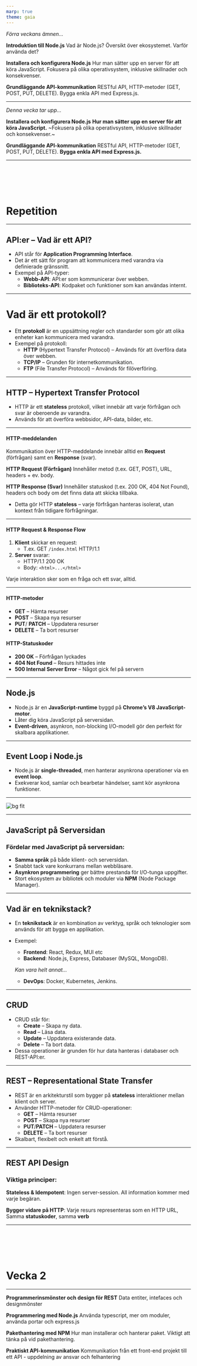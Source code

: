 ```yaml
---
marp: true
theme: gaia
---
```


_Förra veckans ämnen..._

**Introduktion till Node.js**
Vad är Node.js? Översikt över ekosystemet. Varför använda det?

**Installera och konfigurera Node.js**
Hur man sätter upp en server för att köra JavaScript. Fokusera på olika operativsystem, inklusive skillnader och konsekvenser.

**Grundläggande API-kommunikation**
RESTful API, HTTP-metoder (GET, POST, PUT, DELETE). Bygga enkla API med Express.js.

---

_Denna vecka tar upp..._

**Installera och konfigurera Node.js**
**Hur man sätter upp en server för att köra JavaScript.** ~Fokusera på olika operativsystem, inklusive skillnader och konsekvenser.~

**Grundläggande API-kommunikation**
RESTful API, HTTP-metoder (GET, POST, PUT, DELETE). **Bygga enkla API med Express.js.**

---

<br/>
<br/>
<br/>
<br/>

# Repetition

---

## API:er – Vad är ett API?

- API står för **Application Programming Interface**.
- Det är ett sätt för program att kommunicera med varandra via definierade gränssnitt.
- Exempel på API-typer:
  - **Webb-API**: API:er som kommunicerar över webben.
  - **Biblioteks-API**: Kodpaket och funktioner som kan användas internt.

---

# Vad är ett protokoll?

- Ett **protokoll** är en uppsättning regler och standarder som gör att olika enheter kan kommunicera med varandra.
- Exempel på protokoll:
  - **HTTP** (Hypertext Transfer Protocol) – Används för att överföra data över webben.
  - **TCP/IP** – Grunden för internetkommunikation.
  - **FTP** (File Transfer Protocol) – Används för filöverföring.

---

## HTTP – Hypertext Transfer Protocol

- HTTP är ett **stateless** protokoll, vilket innebär att varje förfrågan och svar är oberoende av varandra.
- Används för att överföra webbsidor, API-data, bilder, etc.

---

#### HTTP-meddelanden

Kommunikation över HTTP-meddelande innebär alltid en **Request** (förfrågan) samt en **Response** (svar).

**HTTP Request (Förfrågan)**
Innehåller metod (t.ex. GET, POST), URL, headers + ev. body.

**HTTP Response (Svar)**
Innehåller statuskod (t.ex. 200 OK, 404 Not Found), headers och body om det finns data att skicka tillbaka.

- Detta gör HTTP **stateless** – varje förfrågan hanteras isolerat, utan kontext från tidigare förfrågningar.

---

#### HTTP Request & Response Flow

1. **Klient** skickar en request:
   - T.ex. GET `/index.html` HTTP/1.1
2. **Server** svarar:
   - HTTP/1.1 200 OK
   - Body: `<html>...</html>`

Varje interaktion sker som en fråga och ett svar, alltid.

---

#### HTTP-metoder

- **GET** – Hämta resurser
- **POST** – Skapa nya resurser
- **PUT**/ **PATCH** – Uppdatera resurser
- **DELETE** – Ta bort resurser

#### HTTP-Statuskoder

- **200 OK** – Förfrågan lyckades
- **404 Not Found** – Resurs hittades inte
- **500 Internal Server Error** – Något gick fel på servern

---

## Node.js

- Node.js är en **JavaScript-runtime** byggd på **Chrome’s V8 JavaScript-motor**.
- Låter dig köra JavaScript på serversidan.
- **Event-driven**, asynkron, non-blocking I/O-modell gör den perfekt för skalbara applikationer.

---

## Event Loop i Node.js

- Node.js är **single-threaded**, men hanterar asynkrona operationer via en **event loop**.
- Exekverar kod, samlar och bearbetar händelser, samt kör asynkrona funktioner.

---

![bg fit](https://media.geeksforgeeks.org/wp-content/uploads/20200224050909/nodejs2.png)

---

## JavaScript på Serversidan

### Fördelar med JavaScript på serversidan:

- **Samma språk** på både klient- och serversidan.
- Snabbt tack vare konkurrans mellan webbläsare.
- **Asynkron programmering** ger bättre prestanda för I/O-tunga uppgifter.
- Stort ekosystem av bibliotek och moduler via **NPM** (Node Package Manager).

---

## Vad är en teknikstack?

- En **teknikstack** är en kombination av verktyg, språk och teknologier som används för att bygga en applikation.
- Exempel:

  - **Frontend**: React, Redux, MUI etc
  - **Backend**: Node.js, Express, Databaser (MySQL, MongoDB).

  _Kan vara helt annat..._

  - **DevOps**: Docker, Kubernetes, Jenkins.

---

## CRUD

- CRUD står för:
  - **Create** – Skapa ny data.
  - **Read** – Läsa data.
  - **Update** – Uppdatera existerande data.
  - **Delete** – Ta bort data.
- Dessa operationer är grunden för hur data hanteras i databaser och REST-API:er.

---

## REST – Representational State Transfer

- REST är en arkitekturstil som bygger på **stateless** interaktioner mellan klient och server.
- Använder HTTP-metoder för CRUD-operationer:
  - **GET** – Hämta resurser
  - **POST** – Skapa nya resurser
  - **PUT**/**PATCH** – Uppdatera resurser
  - **DELETE** – Ta bort resurser
- Skalbart, flexibelt och enkelt att förstå.

---

## REST API Design

### Viktiga principer:

**Stateless & Idempotent**: Ingen server-session. All information kommer med varje begäran.

**Bygger vidare på HTTP**: Varje resurs representeras som en HTTP URL, Samma **statuskoder**, samma **verb**

---

<br/>
<br/>
<br/>
<br/>

# Vecka 2

---

**Programmerinsmönster och design för REST**
Data entiter, intefaces och designmönster

**Programmering med Node.js**
Använda typescript, mer om moduler, använda portar och express.js

**Pakethantering med NPM**
Hur man installerar och hanterar paket. Viktigt att tänka på vid pakethantering.

**Praktiskt API-kommunikation**
Kommunikation från ett front-end projekt till ett API - uppdelning av ansvar och felhantering
